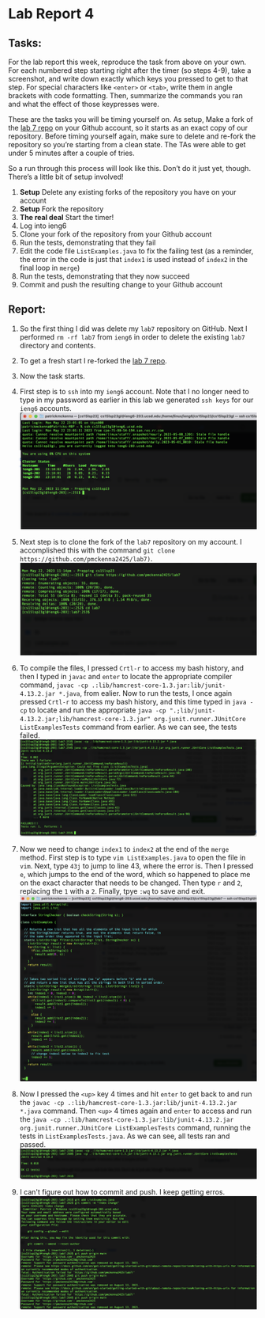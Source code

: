 # Lab Report 4

## Tasks: 
For the lab report this week, reproduce the task from above on your own. For each numbered step starting right after the timer 
(so steps 4-9), take a screenshot, and write down exactly which keys you pressed to get to that step. For special characters 
like `<enter>` or `<tab>`, write them in angle brackets with code formatting. Then, summarize the commands you ran and what the 
effect of those keypresses were.

These are the tasks you will be timing yourself on. As setup, Make a fork of the [lab 7 repo](https://github.com/ucsd-cse15l-s23/lab7) on your Github account, so it starts 
as an exact copy of our repository. Before timing yourself again, make sure to delete and re-fork the repository so you’re starting 
from a clean state. The TAs were able to get under 5 minutes after a couple of tries.

So a run through this process will look like this. Don’t do it just yet, though. There’s a little bit of setup involved!

1. **Setup** Delete any existing forks of the repository you have on your account
2. **Setup** Fork the repository
3. **The real deal** Start the timer!
4. Log into ieng6
5. Clone your fork of the repository from your Github account
6. Run the tests, demonstrating that they fail
7. Edit the code file `ListExamples.java` to fix the failing test (as a reminder, the error in the code is just that `index1` is 
used instead of `index2` in the final loop in `merge`)
8. Run the tests, demonstrating that they now succeed
9. Commit and push the resulting change to your Github account

## Report: 

1. So the first thing I did was delete my `lab7` repository on GitHub. Next I performed `rm -rf lab7` from `ieng6` in order to delete the 
existing `lab7` directory and contents. 
3. To get a fresh start I re-forked the [lab 7 repo](https://github.com/ucsd-cse15l-s23/lab7).
4. Now the task starts. 
5. First step is to `ssh` into my `ieng6` account. Note that I no longer need to type in my password as earlier in this lab we generated
`ssh keys` for our `ieng6` accounts. 
![lab7 ssh](lab7-ssh.png)

5. Next step is to clone the fork of the `lab7` repository on my account. I accomplished this with the command 
`git clone https://github.com/pmckenna2425/lab7)`.  
![cloning lab7 repository](lab7-clone.png)

6. To compile the files, I pressed `Crtl-r` to access my bash history, and then I typed in `javac` and `enter` to locate the appropriate
compiler command, `javac -cp .:lib/hamcrest-core-1.3.jar:lib/junit-4.13.2.jar *.java`, from ealier. Now to run the tests, I once again
pressed `Crtl-r` to access my bash history, and this time typed in `java -cp` to locate and run the appropriate `java -cp ".;lib/junit-4.13.2.jar;lib/hamcrest-core-1.3.jar" org.junit.runner.JUnitCore ListExamplesTests`
command from earlier. As we can see, the tests failed. 
![lab7 failed tests](lab7-test-fail.png)

7. Now we need to change `index1` to `index2` at the end of the `merge` method. First step is to type `vim ListExamples.java` to open the file 
in `vim`. Next, type `43j` to jump to line 43, where the error is. Then I pressed `e`, which jumps to the end of the word, which so happened
to place me on the exact character that needs to be changed. Then type `r` and `2`, replacing the `1` with a `2`. Finally, tpye `:wq` to 
save and exit. 
![lab7-vim-fix](lab7-vim-fix.png)

8. Now I pressed the `<up>` key 4 times and hit `enter` to get back to and run the `javac -cp .:lib/hamcrest-core-1.3.jar:lib/junit-4.13.2.jar *.java`
command. Then `<up>` 4 times again and `enter` to access and run the `java -cp .:lib/hamcrest-core-1.3.jar:lib/junit-4.13.2.jar org.junit.runner.JUnitCore ListExamplesTests`
command, running the tests in `ListExamplesTests.java`. As we can see, all tests ran and passed. 
![lab7-tests-success](lab7-tests-success.png)

9. I can't figure out how to commit and push. I keep getting erros. 
![lab7-commit-push](lab7-commit-push.png)








